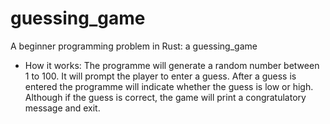 # guessing_game
A beginner programming problem in Rust: a guessing_game
* How it works: The programme will generate a random number between 1 to 100. It will prompt the player to enter a guess. 
After a guess is entered the programme will indicate whether the guess is low or high. 
Although if the guess is correct, the game will print a congratulatory message and exit.
